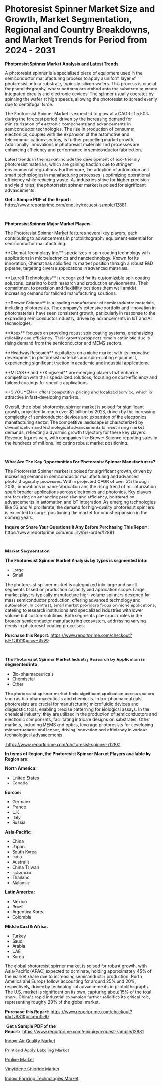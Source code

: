 <p><h1>Photoresist Spinner Market Size and Growth, Market Segmentation, Regional and Country Breakdowns, and Market Trends for Period from 2024 -  2031</h1></p><p><strong>Photoresist Spinner Market Analysis and Latest Trends</strong></p>
<p><p>A photoresist spinner is a specialized piece of equipment used in the semiconductor manufacturing process to apply a uniform layer of photoresist onto a substrate, typically silicon wafers. This process is crucial for photolithography, where patterns are etched onto the substrate to create integrated circuits and electronic devices. The spinner usually operates by spinning the wafer at high speeds, allowing the photoresist to spread evenly due to centrifugal force.</p><p>The Photoresist Spinner Market is expected to grow at a CAGR of 5.50% during the forecast period, driven by the increasing demand for miniaturization of electronic components and advancements in semiconductor technologies. The rise in production of consumer electronics, coupled with the expansion of the automotive and telecommunications sectors, is further propelling market growth. Additionally, innovations in photoresist materials and processes are enhancing efficiency and performance in semiconductor fabrication.</p><p>Latest trends in the market include the development of eco-friendly photoresist materials, which are gaining traction due to stringent environmental regulations. Furthermore, the adoption of automation and smart technologies in manufacturing processes is optimizing operational efficiency while reducing waste. As industries strive for higher precision and yield rates, the photoresist spinner market is poised for significant advancements.</p></p>
<p><strong>Get a Sample PDF of the Report:&nbsp;</strong> <a href="https://www.reportprime.com/enquiry/request-sample/12881?utm_campaign=36&utm_medium=2&utm_source=Github&utm_content=ia&utm_term=15112024&utm_id=photoresist-spinner">https://www.reportprime.com/enquiry/request-sample/12881</a></p>
<p>&nbsp;</p>
<p><strong>Photoresist Spinner Major Market Players</strong></p>
<p><p>The Photoresist Spinner Market features several key players, each contributing to advancements in photolithography equipment essential for semiconductor manufacturing. </p><p>**Chemat Technology Inc.** specializes in spin coating technology with applications in microelectronics and nanotechnology. Known for its innovation, Chemat has solidified its market position through a robust R&D pipeline, targeting diverse applications in advanced materials. </p><p>**Laurell Technologies** is recognized for its customizable spin coating solutions, catering to both research and production environments. Their commitment to precision and flexibility positions them well amidst increasing demand for tailored manufacturing solutions.</p><p>**Brewer Science** is a leading manufacturer of semiconductor materials, including photoresists. The company's extensive portfolio and innovation in photomaterials have seen consistent growth, particularly in response to the expanding semiconductor industry, driven by advancements in IoT and AI technologies.</p><p>**Apex** focuses on providing robust spin coating systems, emphasizing reliability and efficiency. Their growth prospects remain optimistic due to rising demand from the semiconductor and MEMS sectors.</p><p>**Headway Research** capitalizes on a niche market with its innovative development in photoresist materials and spin-coating equipment, experiencing significant traction in academic and industrial applications.</p><p>**MIDAS** and **Kingsemi** are emerging players that enhance competition with their specialized solutions, focusing on cost-efficiency and tailored coatings for specific applications.</p><p>**SIYOUYEN** offers competitive pricing and localized service, which is attractive in fast-developing markets.</p><p>Overall, the global photoresist spinner market is poised for significant growth, projected to reach over $2 billion by 2028, driven by the increasing complexity of semiconductor devices and expansion of the electronics manufacturing sector. The competitive landscape is characterized by diversification and technological advancements to meet rising market demands, reflecting a dynamic growth trajectory for these key players. Revenue figures vary, with companies like Brewer Science reporting sales in the hundreds of millions, indicating robust market positioning.</p></p>
<p>&nbsp;</p>
<p><strong>What Are The Key Opportunities For Photoresist Spinner Manufacturers?</strong></p>
<p><p>The Photoresist Spinner market is poised for significant growth, driven by increasing demand in semiconductor manufacturing and advanced photolithography processes. With a projected CAGR of over 5% through 2030, innovations in nano-fabrication and the rising trend of miniaturization spark broader applications across electronics and photonics. Key players are focusing on enhancing precision and efficiency, bolstered by advancements in automation and IoT integration. As emerging technologies like 5G and AI proliferate, the demand for high-quality photoresist spinners is expected to surge, positioning the market for robust expansion in the coming years.</p></p>
<p><strong>Inquire or Share Your Questions If Any Before Purchasing This Report:</strong> <a href="https://www.reportprime.com/enquiry/pre-order/12881?utm_campaign=36&utm_medium=2&utm_source=Github&utm_content=ia&utm_term=15112024&utm_id=photoresist-spinner">https://www.reportprime.com/enquiry/pre-order/12881</a></p>
<p>&nbsp;</p>
<p><strong>Market Segmentation</strong></p>
<p><strong>The Photoresist Spinner Market Analysis by types is segmented into:</strong></p>
<p><ul><li>Large</li><li>Small</li></ul></p>
<p><p>The photoresist spinner market is categorized into large and small segments based on production capacity and application scope. Large market players typically manufacture high-volume spinners designed for mass semiconductor production, offering advanced technology and automation. In contrast, small market providers focus on niche applications, catering to research institutions and specialized industries with lower volume but custom solutions. Both segments play crucial roles in the broader semiconductor manufacturing ecosystem, addressing varying needs in photoresist coating processes.</p></p>
<p><strong>Purchase this Report:&nbsp;</strong><a href="https://www.reportprime.com/checkout?id=12881&price=3590&utm_campaign=36&utm_medium=2&utm_source=Github&utm_content=ia&utm_term=15112024&utm_id=photoresist-spinner">https://www.reportprime.com/checkout?id=12881&price=3590</a></p>
<p>&nbsp;</p>
<p><strong>The Photoresist Spinner Market Industry Research by Application is segmented into:</strong></p>
<p><ul><li>Bio-pharmaceuticals</li><li>Chemistrial</li><li>Other</li></ul></p>
<p><p>The photoresist spinner market finds significant application across sectors such as bio-pharmaceuticals and chemicals. In bio-pharmaceuticals, photoresists are crucial for manufacturing microfluidic devices and diagnostic tools, enabling precise patterning for biological assays. In the chemical industry, they are utilized in the production of semiconductors and electronic components, facilitating intricate designs on substrates. Other markets, including MEMS and optics, leverage photoresists for developing microstructures and lenses, driving innovation and efficiency in various technological advancements.</p></p>
<p><a href="https://www.reportprime.com/photoresist-spinner-r12881?utm_campaign=36&utm_medium=2&utm_source=Github&utm_content=ia&utm_term=15112024&utm_id=photoresist-spinner">&nbsp;https://www.reportprime.com/photoresist-spinner-r12881</a></p>
<p><strong>In terms of Region, the Photoresist Spinner Market Players available by Region are:</strong></p>
<p>
    <p> <strong> North America: </strong>
        <ul>
            <li>United States</li>
            <li>Canada</li>
        </ul>
        </p> 
    <p> <strong> Europe: </strong>
        <ul>
            <li>Germany</li>
            <li>France</li>
            <li>U.K.</li>
            <li>Italy</li>
            <li>Russia</li>
        </ul>
        </p> 
    <p> <strong> Asia-Pacific: </strong>
        <ul>
            <li>China</li>
            <li>Japan</li>
            <li>South Korea</li>
            <li>India</li>
            <li>Australia</li>
            <li>China Taiwan</li>
            <li>Indonesia</li>
            <li>Thailand</li>
            <li>Malaysia</li>
        </ul>
        </p> 
    <p> <strong> Latin America: </strong>
        <ul>
            <li>Mexico</li>
            <li>Brazil</li>
            <li>Argentina Korea</li>
            <li>Colombia</li>
        </ul>
        </p> 
    <p> <strong> Middle East & Africa: </strong>
        <ul>
            <li>Turkey</li>
            <li>Saudi</li>
            <li>Arabia</li>
            <li>UAE</li>
            <li>Korea</li>
        </ul>
    </p>
    </p>
<p><p>The global photoresist spinner market is poised for robust growth, with Asia-Pacific (APAC) expected to dominate, holding approximately 45% of the market share due to increasing semiconductor production. North America and Europe follow, accounting for around 25% and 20%, respectively, driven by technological advancements in photolithography. The U.S. market is significant on its own, capturing about 15% of the total share. China's rapid industrial expansion further solidifies its critical role, representing roughly 20% of the global market.</p></p>
<p><strong>Purchase this Report: </strong><a href="https://www.reportprime.com/checkout?id=12881&price=3590&utm_campaign=36&utm_medium=2&utm_source=Github&utm_content=ia&utm_term=15112024&utm_id=photoresist-spinner">https://www.reportprime.com/checkout?id=12881&price=3590</a></p>
<p>&nbsp;<strong>Get a Sample PDF of the Report:&nbsp;&nbsp;</strong><a href="https://www.reportprime.com/enquiry/request-sample/12881?utm_campaign=36&utm_medium=2&utm_source=Github&utm_content=ia&utm_term=15112024&utm_id=photoresist-spinner">https://www.reportprime.com/enquiry/request-sample/12881</a></p>
<p><strong></strong></p>
<p><p><a href="https://issuu.com/reportprime-2/docs/indoor-air-quality-market-size-2030_d3000dccefb4b4?utm_campaign=36&utm_medium=2&utm_source=Github&utm_content=ia&utm_term=15112024&utm_id=photoresist-spinner">Indoor Air Quality Market</a></p><p><a href="https://github.com/tamvrosiya/Market-Research-Report-List-6/blob/main/print-and-apply-labeling-market.md?utm_campaign=36&utm_medium=2&utm_source=Github&utm_content=ia&utm_term=15112024&utm_id=photoresist-spinner">Print and Apply Labeling Market</a></p><p><a href="https://www.linkedin.com/pulse/market-leaders-laggards-global-proline-trends-forecast-2024-nod9c?utm_campaign=36&utm_medium=2&utm_source=Github&utm_content=ia&utm_term=15112024&utm_id=photoresist-spinner">Proline Market</a></p><p><a href="https://www.linkedin.com/pulse/booming-vinylidene-chloride-market-sector-analysis-growth-31src?utm_campaign=36&utm_medium=2&utm_source=Github&utm_content=ia&utm_term=15112024&utm_id=photoresist-spinner">Vinylidene Chloride Market</a></p><p><a href="https://issuu.com/reportprime-2/docs/indoor-farming-technologies-market-_108295b61c5db6?utm_campaign=36&utm_medium=2&utm_source=Github&utm_content=ia&utm_term=15112024&utm_id=photoresist-spinner">Indoor Farming Technologies Market</a></p></p>